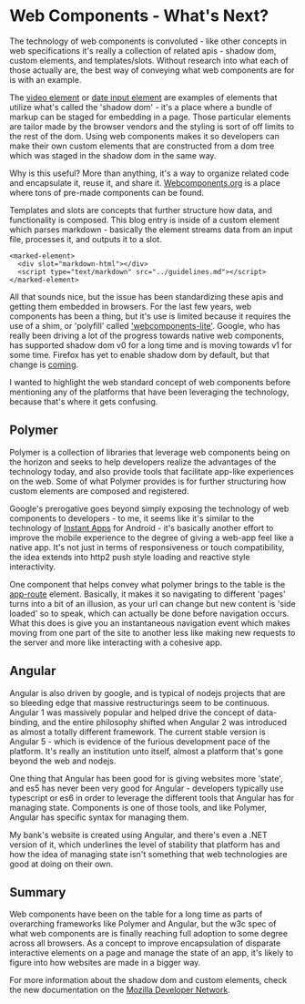 # Web Components - What's Next?

The technology of web components is convoluted - like other concepts in web specifications it's really a collection of related apis - shadow dom, custom elements, and templates/slots. Without research into what each of those actually are, the best way of conveying what web components are for is with an example.

The [video element](https://developer.mozilla.org/en-US/docs/Web/HTML/Element/video) or [date input element](https://developer.mozilla.org/en-US/docs/Web/HTML/Element/input/date) are examples of elements that utilize what's called the 'shadow dom' - it's a place where a bundle of markup can be staged for embedding in a page. Those particular elements are tailor made by the browser vendors and the styling is sort of off limits to the rest of the dom. Using web components makes it so developers can make their own custom elements that are constructed from a dom tree which was staged in the shadow dom in the same way.

Why is this useful? More than anything, it's a way to organize related code and encapsulate it, reuse it, and share it. [Webcomponents.org](https://www.webcomponents.org/) is a place where tons of pre-made components can be found.

Templates and slots are concepts that further structure how data, and functionality is composed. This blog entry is inside of a custom element which parses markdown - basically the element streams data from an input file, processes it, and outputs it to a slot. 

	<marked-element>
	  <div slot="markdown-html"></div>
	  <script type="text/markdown" src="../guidelines.md"></script>
	</marked-element>

All that sounds nice, but the issue has been standardizing these apis and getting them embedded in browsers. For the last few years, web components has been a thing, but it's use is limited because it requires the use of a shim, or 'polyfill' called ['webcomponents-lite'](https://github.com/webcomponents/webcomponentsjs). Google, who has really been driving a lot of the progress towards native web components, has supported shadow dom v0 for a long time and is moving towards v1 for some time. Firefox has yet to enable shadow dom by default, but that change is [coming](https://developer.mozilla.org/en-US/docs/Web/Web_Components/Using_shadow_DOM).

I wanted to highlight the web standard concept of web components before mentioning any of the platforms that have been leveraging the technology, because that's where it gets confusing.

## Polymer

Polymer is a collection of libraries that leverage web components being on the horizon and seeks to help developers realize the advantages of the technology today, and also provide tools that facilitate app-like experiences on the web. Some of what Polymer provides is for further structuring how custom elements are composed and registered.

Google's prerogative goes beyond simply exposing the technology of web components to developers - to me, it seems like it's similar to the technology of [Instant Apps](https://developer.android.com/topic/instant-apps/index.html) for Android - it's basically another effort to improve the mobile experience to the degree of giving a web-app feel like a native app. It's not just in terms of responsiveness or touch compatibility, the idea extends into http2 push style loading and reactive style interactivity.

One component that helps convey what polymer brings to the table is the [app-route](https://www.webcomponents.org/element/PolymerElements/app-route) element. Basically, it makes it so navigating to different 'pages' turns into a bit of an illusion, as your url can change but new content is 'side loaded' so to speak, which can actually be done before navigation occurs. What this does is give you an instantaneous navigation event which makes moving from one part of the site to another less like making new requests to the server and more like interacting with a cohesive app.

## Angular

Angular is also driven by google, and is typical of nodejs projects that are so bleeding edge that massive restructurings seem to be continuous. Angular 1 was massively popular and helped drive the concept of data-binding, and the entire philosophy shifted when Angular 2 was introduced as almost a totally different framework. The current stable version is Angular 5 - which is evidence of the furious development pace of the platform. It's really an institution unto itself, almost a platform that's gone beyond the web and nodejs.

One thing that Angular has been good for is giving websites more 'state', and es5 has never been very good for Angular - developers typically use typescript or es6 in order to leverage the different tools that Angular has for managing state. Components is one of those tools, and like Polymer, Angular has specific syntax for managing them.

My bank's website is created using Angular, and there's even a .NET version of it, which underlines the level of stability that platform has and how the idea of managing state isn't something that web technologies are good at doing on their own.

## Summary

Web components have been on the table for a long time as parts of overarching frameworks like Polymer and Angular, but the w3c spec of what web components are is finally reaching full adoption to some degree across all browsers. As a concept to improve encapsulation of disparate interactive elements on a page and manage the state of an app, it's likely to figure into how websites are made in a bigger way.

For more information about the shadow dom and custom elements, check the new documentation on the [Mozilla Developer Network](https://developer.mozilla.org/en-US/docs/Web/Web_Components).